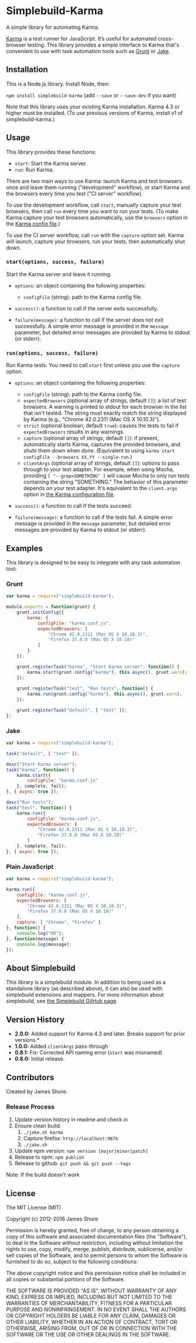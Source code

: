 # Simplebuild-Karma

A simple library for automating Karma.

[Karma](http://karma-runner.github.io) is a test runner for JavaScript. It’s useful for automated cross-browser testing. This library provides a simple interface to Karma that's convenient to use with task automation tools such as [Grunt](http://gruntjs.com/) or [Jake](https://github.com/mde/jake).


## Installation

This is a Node.js library. Install Node, then:

`npm install simplebuild-karma` (add `--save` or `--save-dev` if you want)

Note that this library uses your existing Karma installation. Karma 4.3 or higher must be installed. (To use previous versions of Karma, install v1 of simplebuild-karma.)


## Usage

This library provides these functions:

* `start`: Start the Karma server.
* `run`: Run Karma.

There are two main ways to use Karma: launch Karma and test browsers once and leave them running ("development" workflow), or start Karma and the browsers every time you test ("CI server" workflow).

To use the development workflow, call `start`, manually capture your test browsers, then call `run` every time you want to run your tests. (To make Karma capture your test browsers automatically, use the `browsers` option in the [Karma config file](http://karma-runner.github.io/0.13/config/browsers.html).)

To use the CI server workflow, call `run` with the `capture` option set. Karma will launch, capture your browsers, run your tests, then automatically shut down.


### `start(options, success, failure)`

Start the Karma server and leave it running.

* `options`: an object containing the following properties:
    * `configFile` (string): path to the Karma config file.

* `success()`: a function to call if the server exits successfully.

* `failure(message)`: a function to call if the server does not exit successfully. A simple error message is provided in the `message` parameter, but detailed error messages are provided by Karma to stdout (or stderr).


### `run(options, success, failure)`

Run Karma tests. You need to call `start` first unless you use the `capture` option. 

* `options`: an object containing the following properties:
    * `configFile` (string): path to the Karma config file.
    * `expectedBrowsers` (optional array of strings, default `[]`): a list of test browsers. A warning is printed to stdout for each browser in the list that isn't tested. The string must exactly match the string displayed by Karma (e.g., "Chrome 42.0.2311 (Mac OS X 10.10.3)").
    * `strict` (optional boolean, default `true`): causes the tests to fail if `expectedBrowsers` results in any warnings.
    * `capture` (optional array of strings, default `[]`): if present, automatically starts Karma, captures the provided browsers, and shuts them down when done. (Equivalent to using `karma start configFile --browsers XX,YY --single-run`.)
    * `clientArgs` (optional array of strings, default `[]`): options to pass through to your test adapter. For example, when using Mocha, providing `[ "--grep=SOMETHING" ]` will cause Mocha to only run tests containing the string "SOMETHING." The behavior of this parameter depends on your test adapter. It's equivalent to the `client.args` option in [the Karma configuration file](http://karma-runner.github.io/0.13/config/configuration-file.html).
    
* `success()`: a function to call if the tests succeed.

* `failure(message)`: a function to call if the tests fail. A simple error message is provided in the `message` parameter, but detailed error messages are provided by Karma to stdout (or stderr).


## Examples

This library is designed to be easy to integrate with any task automation tool:

### Grunt

```javascript
var karma = require("simplebuild-karma");

module.exports = function(grunt) {
    grunt.initConfig({
        karma: {
            configFile: "karma.conf.js",
            expectedBrowsers: [
                "Chrome 42.0.2311 (Mac OS X 10.10.3)",
                "Firefox 37.0.0 (Mac OS X 10.10)"
            ]
        }
    });

    grunt.registerTask("karma", "Start Karma server", function() {
        karma.start(grunt.config("karma"), this.async(), grunt.warn);
    });
    
    grunt.registerTask("test", "Run tests", function() {
        karma.run(grunt.config("karma"), this.async(), grunt.warn);
    });

    grunt.registerTask("default", [ "test" ]);
};
```

### Jake

```javascript
var karma = require("simplebuild-karma");

task("default", [ "test" ]);

desc("Start Karma server");
task("karma", function() {
    karma.start({
        configFile: "karma.conf.js"
    }, complete, fail);
}, { async: true });

desc("Run tests");
task("test", function() {
    karma.run({
        configFile: "karma.conf.js",
        expectedBrowsers: [
            "Chrome 42.0.2311 (Mac OS X 10.10.3)",
            "Firefox 37.0.0 (Mac OS X 10.10)"
        ]
    }, complete, fail);
}, { async: true });
```

### Plain JavaScript

```javascript
var karma = require("simplebuild-karma");

karma.run({
    configFile: "karma.conf.js",
    expectedBrowsers: [
        "Chrome 42.0.2311 (Mac OS X 10.10.3)",
        "Firefox 37.0.0 (Mac OS X 10.10)"
    ],
    capture: [ "Chrome", "Firefox" ]
}, function() {
    console.log("OK");
}, function(message) {
    console.log(message);
});
```

## About Simplebuild

This library is a simplebuild module. In addition to being used as a standalone library (as described above), it can also be used with simplebuild extensions and mappers. For more information about simplebuild, see [the Simplebuild GitHub page](https://github.com/jamesshore/simplebuild).


## Version History

* __2.0.0:__ Added support for Karma 4.3 and later. Breaks support for prior versions.*
* __1.0.0:__ Added `clientArgs` pass-through
* __0.8.1:__ Fix: Corrected API naming error (`start` was misnamed)
* __0.8.0:__ Initial release.


## Contributors

Created by James Shore.

### Release Process

1. Update version history in readme and check in
2. Ensure clean build: 
    1. `./jake.sh karma`
    2. Capture firefox: `http://localhost:9876`
    3. `./jake.sh`
3. Update npm version: `npm version [major|minor|patch]`
4. Release to npm: `npm publish`
5. Release to github: `git push && git push --tags`

Note: If the build doesn't work



## License

The MIT License (MIT)

Copyright (c) 2012-2016 James Shore

Permission is hereby granted, free of charge, to any person obtaining a copy
of this software and associated documentation files (the "Software"), to deal
in the Software without restriction, including without limitation the rights
to use, copy, modify, merge, publish, distribute, sublicense, and/or sell
copies of the Software, and to permit persons to whom the Software is
furnished to do so, subject to the following conditions:

The above copyright notice and this permission notice shall be included in
all copies or substantial portions of the Software.

THE SOFTWARE IS PROVIDED "AS IS", WITHOUT WARRANTY OF ANY KIND, EXPRESS OR
IMPLIED, INCLUDING BUT NOT LIMITED TO THE WARRANTIES OF MERCHANTABILITY,
FITNESS FOR A PARTICULAR PURPOSE AND NONINFRINGEMENT. IN NO EVENT SHALL THE
AUTHORS OR COPYRIGHT HOLDERS BE LIABLE FOR ANY CLAIM, DAMAGES OR OTHER
LIABILITY, WHETHER IN AN ACTION OF CONTRACT, TORT OR OTHERWISE, ARISING FROM,
OUT OF OR IN CONNECTION WITH THE SOFTWARE OR THE USE OR OTHER DEALINGS IN
THE SOFTWARE.

